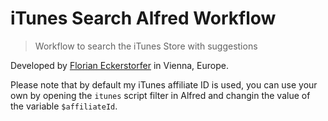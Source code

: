 iTunes Search Alfred Workflow
=============================

> Workflow to search the iTunes Store with suggestions

Developed by [Florian Eckerstorfer](https://florian.ec) in Vienna, Europe.

Please note that by default my iTunes affiliate ID is used, you can use your own by opening the `itunes` script filter
in Alfred and changin the value of the variable `$affiliateId`.
